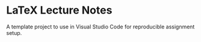 LaTeX Lecture Notes
===================

A template project to use in Visual Studio Code for reproducible assignment setup.